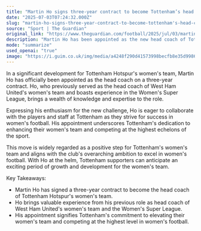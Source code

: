 ```yaml
---
title: "Martin Ho signs three-year contract to become Tottenham’s head coach"
date: "2025-07-03T07:24:32.000Z"
slug: "martin-ho-signs-three-year-contract-to-become-tottenham's-head-coach"
source: "Sport | The Guardian"
original_link: "https://www.theguardian.com/football/2025/jul/03/martin-ho-tottenham-women-head-coach-three-year-contract"
description: "Martin Ho has been appointed as the new head coach of Tottenham Hotspur's women's team on a three-year contract, bringing experience from coaching West Ham United's women's team and the Women's Super League. Ho is excited to work with the players and staff at Tottenham as they aim for success in women's football. This move reflects Tottenham's dedication to improving their women's team and competing at a high level, signaling an exciting period of growth and development for the team."
mode: "summarize"
used_openai: "true"
image: "https://i.guim.co.uk/img/media/a4248f290d41573998becfb8e35d9986c80ec6a4/735_259_4313_3450/master/4313.jpg?width=1200&height=630&quality=85&auto=format&fit=crop&overlay-align=bottom%2Cleft&overlay-width=100p&overlay-base64=L2ltZy9zdGF0aWMvb3ZlcmxheXMvdGctZGVmYXVsdC5wbmc&enable=upscale&s=098a2fa9bc3789895198ddaeabe7359c"
---
```


In a significant development for Tottenham Hotspur's women's team, Martin Ho has officially been appointed as the head coach on a three-year contract. Ho, who previously served as the head coach of West Ham United's women's team and boasts experience in the Women's Super League, brings a wealth of knowledge and expertise to the role.

Expressing his enthusiasm for the new challenge, Ho is eager to collaborate with the players and staff at Tottenham as they strive for success in women's football. His appointment underscores Tottenham's dedication to enhancing their women's team and competing at the highest echelons of the sport.

This move is widely regarded as a positive step for Tottenham's women's team and aligns with the club's overarching ambition to excel in women's football. With Ho at the helm, Tottenham supporters can anticipate an exciting period of growth and development for the women's team.

Key Takeaways:
- Martin Ho has signed a three-year contract to become the head coach of Tottenham Hotspur's women's team.
- Ho brings valuable experience from his previous role as head coach of West Ham United's women's team and the Women's Super League.
- His appointment signifies Tottenham's commitment to elevating their women's team and competing at the highest level in women's football.